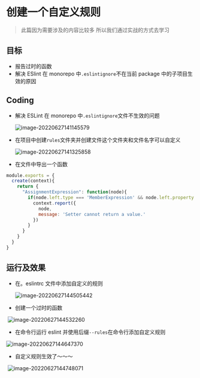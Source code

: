 # 创建一个自定义规则

> 此篇因为需要涉及的内容比较多 所以我们通过实战的方式去学习

## 目标

- 报告过时的函数
- 解决 ESlint 在 monorepo 中`.eslintignore`不在当前 package 中的子项目生效的原因

## Coding

- 解决 ESLint 在 monorepo 中`.eslintignore`文件不生效的问题

  ![image-20220627141145579](https://tva1.sinaimg.cn/large/e6c9d24ely1h3mrvheav3j20iv060aah.jpg)

- 在项目中创建`rules`文件夹并创建文件这个文件夹和文件名字可以自定义

  ![image-20220627141325858](https://tva1.sinaimg.cn/large/e6c9d24ely1h3mrwgorl1j20bz0chq3e.jpg)

- 在文件中导出一个函数

```js
module.exports = {
  create(context){
    return {
      "AssignmentExpression": function(node){
        if(node.left.type === 'MemberExpression' && node.left.property.name === 'set'){
          context.report({
            node,
            message: 'Setter cannot return a value.'
          })
        }
      }
    }
  }
}

```

## 运行及效果

- 在。eslintrc 文件中添加自定义的规则

  ![image-20220627144505442](https://tva1.sinaimg.cn/large/e6c9d24ely1h3msteoaxwj20v30bsjsq.jpg)

- 创建一个过时的函数

​	![image-20220627144532260](https://tva1.sinaimg.cn/large/e6c9d24ely1h3mstvjfi8j20pe0ey3zl.jpg)

- 在命令行运行 eslint 并使用后缀`--rules`在命令行添加自定义规则 

![image-20220627144647370](https://tva1.sinaimg.cn/large/e6c9d24ely1h3msv6ataoj20po0cmq4i.jpg)

- 自定义规则生效了～～～

​	![image-20220627144748071](https://tva1.sinaimg.cn/large/e6c9d24ely1h3msw8blw1j20qv0b6jt3.jpg)
